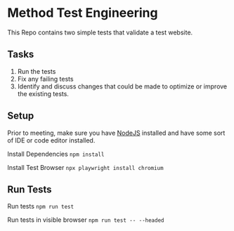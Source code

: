 # Method Test Engineering 
This Repo contains two simple tests that validate a test website. 

## Tasks

1. Run the tests
2. Fix any failing tests
3. Identify and discuss changes that could be made to optimize or improve the existing tests.

## Setup
Prior to meeting, make sure you have [NodeJS](https://nodejs.org/en) installed and have some sort of IDE or code editor installed.

Install Dependencies
`npm install`

Install Test Browser
`npx playwright install chromium`

## Run Tests
Run tests
`npm run test`

Run tests in visible browser
`npm run test -- --headed`

